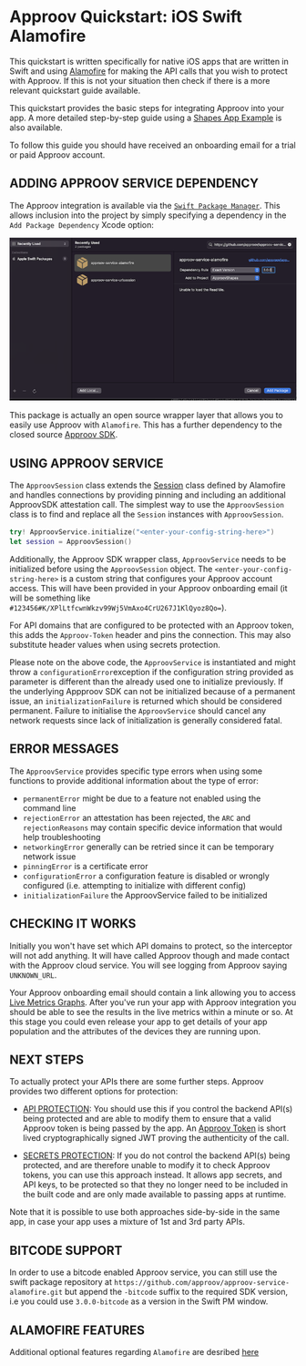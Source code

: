 # Approov Quickstart: iOS Swift Alamofire
 
This quickstart is written specifically for native iOS apps that are written in Swift and using [Alamofire](https://github.com/Alamofire/Alamofire) for making the API calls that you wish to protect with Approov. If this is not your situation then check if there is a more relevant quickstart guide available.
 
This quickstart provides the basic steps for integrating Approov into your app. A more detailed step-by-step guide using a [Shapes App Example](https://github.com/approov/quickstart-ios-swift-alamofire/blob/master/SHAPES-EXAMPLE.md) is also available.
 
To follow this guide you should have received an onboarding email for a trial or paid Approov account.
 
## ADDING APPROOV SERVICE DEPENDENCY
The Approov integration is available via the [`Swift Package Manager`](https://developer.apple.com/documentation/swift_packages/adding_package_dependencies_to_your_app). This allows inclusion into the project by simply specifying a dependency in the `Add Package Dependency` Xcode option:
 
![Add Package Dependency](readme-images/add-package-repository.png)
 
This package is actually an open source wrapper layer that allows you to easily use Approov with `Alamofire`. This has a further dependency to the closed source [Approov SDK](https://github.com/approov/approov-ios-sdk).
 
## USING APPROOV SERVICE
The `ApproovSession` class extends the [Session](https://alamofire.github.io/Alamofire/Classes/Session.html) class defined by Alamofire and handles connections by providing pinning and including an additional ApproovSDK attestation call. The simplest way to use the `ApproovSession` class is to find and replace all the `Session` instances with `ApproovSession`.
 
```swift
try! ApproovService.initialize("<enter-your-config-string-here>")
let session = ApproovSession()
```
 
Additionally, the Approov SDK wrapper class, `ApproovService` needs to be initialized before using the `ApproovSession` object. The `<enter-your-config-string-here>` is a custom string that configures your Approov account access. This will have been provided in your Approov onboarding email (it will be something like `#123456#K/XPlLtfcwnWkzv99Wj5VmAxo4CrU267J1KlQyoz8Qo=`).
 
For API domains that are configured to be protected with an Approov token, this adds the `Approov-Token` header and pins the connection. This may also substitute header values when using secrets protection.

Please note on the above code, the `ApproovService` is instantiated and might throw a `configurationError`exception if the configuration string provided as parameter is different than the already used one to initialize previously. If the underlying Appproov SDK can not be initialized because of a permanent issue, an `initializationFailure` is returned which should be considered permanent. Failure to initialise the `ApproovService` should cancel any network requests since lack of initialization is generally considered fatal.
  
## ERROR MESSAGES
The `ApproovService` provides specific type errors when using some functions to provide additional information about the type of error:
 
* `permanentError` might be due to a feature not enabled using the command line
* `rejectionError` an attestation has been rejected, the `ARC` and `rejectionReasons` may contain specific device information that would help troubleshooting
* `networkingError` generally can be retried since it can be temporary network issue
* `pinningError` is a certificate error
* `configurationError` a configuration feature is disabled or wrongly configured (i.e. attempting to initialize with different config)
* `initializationFailure` the ApproovService failed to be initialized
 
## CHECKING IT WORKS
Initially you won't have set which API domains to protect, so the interceptor will not add anything. It will have called Approov though and made contact with the Approov cloud service. You will see logging from Approov saying `UNKNOWN_URL`.
 
Your Approov onboarding email should contain a link allowing you to access [Live Metrics Graphs](https://approov.io/docs/latest/approov-usage-documentation/#metrics-graphs). After you've run your app with Approov integration you should be able to see the results in the live metrics within a minute or so. At this stage you could even release your app to get details of your app population and the attributes of the devices they are running upon.
 
## NEXT STEPS
To actually protect your APIs there are some further steps. Approov provides two different options for protection:
 
* [API PROTECTION](https://github.com/approov/quickstart-ios-swift-alamofire/blob/master/API-PROTECTION.md): You should use this if you control the backend API(s) being protected and are able to modify them to ensure that a valid Approov token is being passed by the app. An [Approov Token](https://approov.io/docs/latest/approov-usage-documentation/#approov-tokens) is short lived cryptographically signed JWT proving the authenticity of the call.
 
* [SECRETS PROTECTION](https://github.com/approov/quickstart-ios-swift-alamofire/blob/master/SECRETS-PROTECTION.md): If you do not control the backend API(s) being protected, and are therefore unable to modify it to check Approov tokens, you can use this approach instead. It allows app secrets, and API keys, to be protected so that they no longer need to be included in the built code and are only made available to passing apps at runtime.
 
Note that it is possible to use both approaches side-by-side in the same app, in case your app uses a mixture of 1st and 3rd party APIs.

## BITCODE SUPPORT
In order to use a bitcode enabled Approov service, you can still use the swift package repository at `https://github.com/approov/approov-service-alamofire.git` but append the `-bitcode` suffix to the required SDK version, i.e you could use `3.0.0-bitcode` as a version in the Swift PM window.

## ALAMOFIRE FEATURES
Additional optional features regarding `Alamofire` are desribed [here](https://github.com/approov/quickstart-ios-swift-alamofire/blob/master/ALAMOFIRE-OPTIONS.md)
